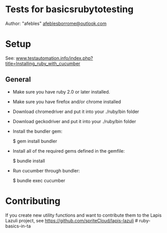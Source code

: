 # Tests for basicsrubytotesting

Author: "afebles" <afeblesborrome@outlook.com>

# Setup

See: www.testautomation.info/index.php?title=Installing_ruby_with_cucumber

## General

- Make sure you have ruby 2.0 or later installed.
- Make sure you have firefox and/or chrome installed
- Download chromedriver and put it into your ./ruby/bin folder
- Download geckodriver and put it into your ./ruby/bin folder
- Install the bundler gem:

    $ gem install bundler

- Install all of the required gems defined in the gemfile:

    $ bundle install

- Run cucumber through bundler:

    $ bundle exec cucumber

# Contributing

If you create new utility functions and want to contribute them to the Lapis
Lazuli project, see https://github.com/spriteCloud/lapis-lazuli
#   r u b y - b a s i c s - i n - t a  
 